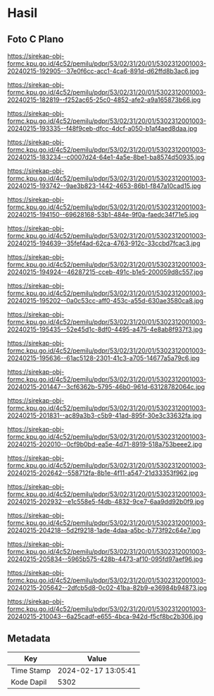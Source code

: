 # Hasil

## Foto C Plano

https://sirekap-obj-formc.kpu.go.id/4c52/pemilu/pdpr/53/02/31/20/01/5302312001003-20240215-192905--37e0f6cc-acc1-4ca6-891d-d62ffd8b3ac6.jpg

https://sirekap-obj-formc.kpu.go.id/4c52/pemilu/pdpr/53/02/31/20/01/5302312001003-20240215-182819--f252ac65-25c0-4852-afe2-a9a165873b66.jpg

https://sirekap-obj-formc.kpu.go.id/4c52/pemilu/pdpr/53/02/31/20/01/5302312001003-20240215-193335--f48f9ceb-dfcc-4dcf-a050-b1af4aed8daa.jpg

https://sirekap-obj-formc.kpu.go.id/4c52/pemilu/pdpr/53/02/31/20/01/5302312001003-20240215-183234--c0007d24-64e1-4a5e-8be1-ba8574d50935.jpg

https://sirekap-obj-formc.kpu.go.id/4c52/pemilu/pdpr/53/02/31/20/01/5302312001003-20240215-193742--9ae3b823-1442-4653-86b1-f847a10cad15.jpg

https://sirekap-obj-formc.kpu.go.id/4c52/pemilu/pdpr/53/02/31/20/01/5302312001003-20240215-194150--69628168-53b1-484e-9f0a-faedc34f71e5.jpg

https://sirekap-obj-formc.kpu.go.id/4c52/pemilu/pdpr/53/02/31/20/01/5302312001003-20240215-194639--35fef4ad-62ca-4763-912c-33ccbd7fcac3.jpg

https://sirekap-obj-formc.kpu.go.id/4c52/pemilu/pdpr/53/02/31/20/01/5302312001003-20240215-194924--46287215-cceb-491c-b1e5-200059d8c557.jpg

https://sirekap-obj-formc.kpu.go.id/4c52/pemilu/pdpr/53/02/31/20/01/5302312001003-20240215-195202--0a0c53cc-aff0-453c-a55d-630ae3580ca8.jpg

https://sirekap-obj-formc.kpu.go.id/4c52/pemilu/pdpr/53/02/31/20/01/5302312001003-20240215-195435--52e45d1c-8df0-4495-a475-4e8ab8f937f3.jpg

https://sirekap-obj-formc.kpu.go.id/4c52/pemilu/pdpr/53/02/31/20/01/5302312001003-20240215-195636--61ac5128-2301-41c3-a705-14677a5a79c6.jpg

https://sirekap-obj-formc.kpu.go.id/4c52/pemilu/pdpr/53/02/31/20/01/5302312001003-20240215-201447--3cf6362b-5795-46b0-961d-63128782064c.jpg

https://sirekap-obj-formc.kpu.go.id/4c52/pemilu/pdpr/53/02/31/20/01/5302312001003-20240215-201831--ac89a3b3-c5b9-41ad-895f-30e3c33632fa.jpg

https://sirekap-obj-formc.kpu.go.id/4c52/pemilu/pdpr/53/02/31/20/01/5302312001003-20240215-202010--0cf9b0bd-ea5e-4d71-8919-518a753beee2.jpg

https://sirekap-obj-formc.kpu.go.id/4c52/pemilu/pdpr/53/02/31/20/01/5302312001003-20240215-202642--558712fa-8b1e-4f11-a547-21d33353f962.jpg

https://sirekap-obj-formc.kpu.go.id/4c52/pemilu/pdpr/53/02/31/20/01/5302312001003-20240215-202932--e1c558e5-f4db-4832-9ce7-6aa9dd92b0f9.jpg

https://sirekap-obj-formc.kpu.go.id/4c52/pemilu/pdpr/53/02/31/20/01/5302312001003-20240215-204218--5d2f9218-1ade-4daa-a5bc-b773f92c64e7.jpg

https://sirekap-obj-formc.kpu.go.id/4c52/pemilu/pdpr/53/02/31/20/01/5302312001003-20240215-205834--5965b575-428b-4473-af10-095fd97aef96.jpg

https://sirekap-obj-formc.kpu.go.id/4c52/pemilu/pdpr/53/02/31/20/01/5302312001003-20240215-205642--2dfcb5d8-0c02-41ba-82b9-e36984b94873.jpg

https://sirekap-obj-formc.kpu.go.id/4c52/pemilu/pdpr/53/02/31/20/01/5302312001003-20240215-210043--6a25cadf-e655-4bca-942d-f5cf8bc2b306.jpg


## Metadata

| Key        | Value               |
| ---------- | ------------------- |
| Time Stamp | 2024-02-17 13:05:41 |
| Kode Dapil | 5302                |



